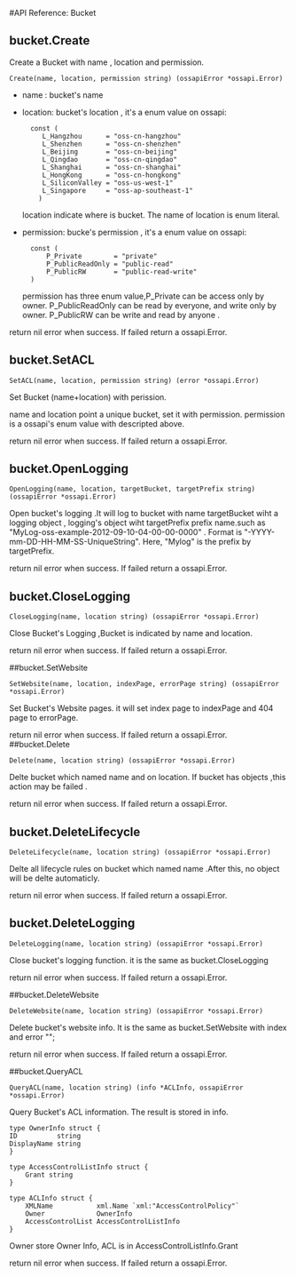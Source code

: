 #API Reference: Bucket

## bucket.Create
Create a Bucket with name , location and permission.

	Create(name, location, permission string) (ossapiError *ossapi.Error)
* name : bucket's name
* location: bucket's location , it's a enum value on ossapi:
	
		const (
		   L_Hangzhou      = "oss-cn-hangzhou"
		   L_Shenzhen      = "oss-cn-shenzhen"
		   L_Beijing       = "oss-cn-beijing"
		   L_Qingdao       = "oss-cn-qingdao"
		   L_Shanghai      = "oss-cn-shanghai"
		   L_HongKong      = "oss-cn-hongkong"
		   L_SiliconValley = "oss-us-west-1"
		   L_Singapore     = "oss-ap-southeast-1"
		  )
	location indicate where is bucket. The name of location is enum literal. 
* permission: bucke's permission ,  it's a enum value on ossapi:
		
		const (
			P_Private        = "private"
    		P_PublicReadOnly = "public-read"
    		P_PublicRW       = "public-read-write"
		)
	permission has three enum value,P_Private can be access only by owner.  P_PublicReadOnly can be read  by everyone, and write only by owner.  P_PublicRW can be write and read by anyone .

return nil error when success. If failed return a ossapi.Error.
## bucket.SetACL

	SetACL(name, location, permission string) (error *ossapi.Error)
Set Bucket (name+location) with perission.

name and location point a unique bucket, set it with permission. permission is a ossapi's enum value with descripted above.

return nil error when success. If failed return a ossapi.Error.
## bucket.OpenLogging

	OpenLogging(name, location, targetBucket, targetPrefix string) (ossapiError *ossapi.Error)
Open bucket's logging .It will log to bucket with name targetBucket wiht a logging object , logging's object wiht targetPrefix prefix name.such as "MyLog-oss-example-2012-09-10-04-00-00-0000" . Format is "<TargetPrefix><SourceBucket>-YYYY-mm-DD-HH-MM-SS-UniqueString". Here, "Mylog" is the prefix by targetPrefix.

return nil error when success. If failed return a ossapi.Error.

## bucket.CloseLogging

	CloseLogging(name, location string) (ossapiError *ossapi.Error)
	
Close Bucket's Logging ,Bucket is indicated by name and location.

return nil error when success. If failed return a ossapi.Error.

##bucket.SetWebsite

	SetWebsite(name, location, indexPage, errorPage string) (ossapiError *ossapi.Error)
Set Bucket's Website pages. it will set index page to indexPage and 404 page to errorPage.

return nil error when success. If failed return a ossapi.Error.
##bucket.Delete

	Delete(name, location string) (ossapiError *ossapi.Error)
Delte bucket which named name and on location. If bucket has objects ,this action may be failed .

return nil error when success. If failed return a ossapi.Error.

## bucket.DeleteLifecycle

	DeleteLifecycle(name, location string) (ossapiError *ossapi.Error)
Delte all lifecycle rules on bucket which named name .After this, no object will be delte automaticly.

return nil error when success. If failed return a ossapi.Error.

## bucket.DeleteLogging

	DeleteLogging(name, location string) (ossapiError *ossapi.Error)
Close bucket's logging function. it is the same as bucket.CloseLogging

return nil error when success. If failed return a ossapi.Error.

##bucket.DeleteWebsite

	DeleteWebsite(name, location string) (ossapiError *ossapi.Error)
Delete bucket's website info. It is the same as bucket.SetWebsite with index and error "";

return nil error when success. If failed return a ossapi.Error.

##bucket.QueryACL

	QueryACL(name, location string) (info *ACLInfo, ossapiError *ossapi.Error)
Query Bucket's ACL information. The result is stored in info.

	type OwnerInfo struct {
    ID          string
    DisplayName string
	}
	
	type AccessControlListInfo struct {
	    Grant string
	}
	
	type ACLInfo struct {
	    XMLName           xml.Name `xml:"AccessControlPolicy"`
	    Owner             OwnerInfo
	    AccessControlList AccessControlListInfo
	}
Owner store Owner Info, ACL is in AccessControlListInfo.Grant

return nil error when success. If failed return a ossapi.Error.